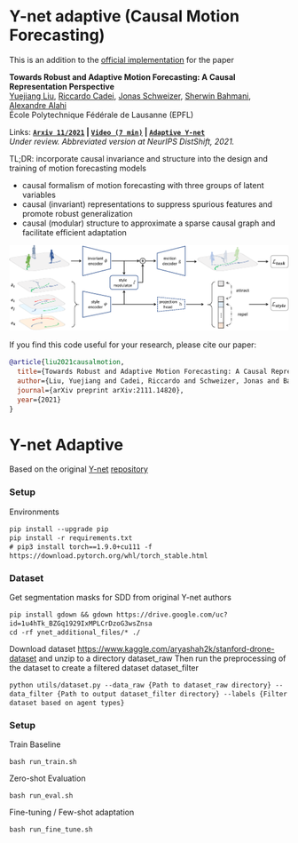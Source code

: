 # Y-net adaptive (Causal Motion Forecasting)


This is an addition to the [official implementation](https://github.com/vita-epfl/causalmotion) for the paper

**Towards Robust and Adaptive Motion Forecasting: A Causal Representation Perspective**
<br>
<a href="https://sites.google.com/view/yuejiangliu">Yuejiang Liu</a>,
<a href="https://www.riccardocadei.com">Riccardo Cadei</a>,
<a href="https://people.epfl.ch/jonas.schweizer/?lang=en">Jonas Schweizer</a>,
<a href="https://sherwinbahmani.github.io">Sherwin Bahmani</a>,
<a href="https://people.epfl.ch/alexandre.alahi/?lang=en/">Alexandre Alahi</a>
<br>
École Polytechnique Fédérale de Lausanne (EPFL)

Links: **[`Arxiv 11/2021`](https://arxiv.org/abs/2111.14820) | [`Video (7 min)`](https://drive.google.com/file/d/1Uo0Y0eHq4vI7wOxya4mJlxbAe3U4kMx6/view) | [`Adaptive Y-net`](https://github.com/sherwinbahmani/ynet_adaptive)**
<br>
*Under review. Abbreviated version at NeurIPS DistShift, 2021.*

TL;DR: incorporate causal invariance and structure into the design and training of motion forecasting models
* causal formalism of motion forecasting with three groups of latent variables
* causal (invariant) representations to suppress spurious features and promote robust generalization
* causal (modular) structure to approximate a sparse causal graph and facilitate efficient adaptation

<p align="left">
  <img src="overview.png" width="800">
</p>

If you find this code useful for your research, please cite our paper:

```bibtex
@article{liu2021causalmotion,
  title={Towards Robust and Adaptive Motion Forecasting: A Causal Representation Perspective},
  author={Liu, Yuejiang and Cadei, Riccardo and Schweizer, Jonas and Bahmani, Sherwin and Alahi, Alexandre},
  journal={arXiv preprint arXiv:2111.14820},
  year={2021}
}
```

# Y-net Adaptive

Based on the original [Y-net](https://arxiv.org/pdf/2012.01526.pdf) [repository](https://github.com/HarshayuGirase/Human-Path-Prediction/tree/master/ynet)

### Setup

Environments

```
pip install --upgrade pip
pip install -r requirements.txt
# pip3 install torch==1.9.0+cu111 -f https://download.pytorch.org/whl/torch_stable.html
```

### Dataset
Get segmentation masks for SDD from original Y-net authors
```
pip install gdown && gdown https://drive.google.com/uc?id=1u4hTk_BZGq1929IxMPLCrDzoG3wsZnsa
cd -rf ynet_additional_files/* ./
```

Download dataset https://www.kaggle.com/aryashah2k/stanford-drone-dataset and unzip to a directory dataset_raw
Then run the preprocessing of the dataset to create a filtered dataset dataset_filter
```
python utils/dataset.py --data_raw {Path to dataset_raw directory} --data_filter {Path to output dataset_filter directory} --labels {Filter dataset based on agent types}
```

### Setup
Train Baseline

```
bash run_train.sh
```

Zero-shot Evaluation

```
bash run_eval.sh
```

Fine-tuning / Few-shot adaptation

```
bash run_fine_tune.sh
```
